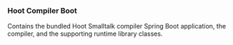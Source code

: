 ### Hoot Compiler Boot

Contains the bundled Hoot Smalltalk compiler Spring Boot application, the compiler, and the supporting runtime library classes.
